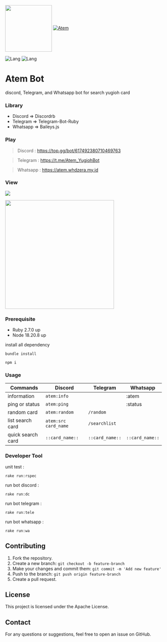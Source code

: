 <img align="center" width="150" src="https://i.imgur.com/Fgolqn1.png" />

<a href="https://top.gg/bot/617492380710469763" >
  <img src="https://top.gg/api/widget/status/617492380710469763.svg" alt="Atem" />
</a>

![Lang](https://img.shields.io/badge/language-ruby-red)
![Lang](https://img.shields.io/badge/language-typescript-blue)

# Atem Bot
discord, Telegram, and Whatsapp bot for search yugioh card

### Library
- Discord => Discordrb
- Telegram => Telegram-Bot-Ruby
- Whatsapp => Baileys.js

### Play

> Discord : https://top.gg/bot/617492380710469763

> Telegram : https://t.me/Atem_YugiohBot

> Whatsapp : https://atem.whdzera.my.id

### View
![](https://i.imgur.com/QcedrlV.png)

<img align="center" width="350" src="https://i.imgur.com/SS9VM9L.gif" />

### Prerequisite
- Ruby 2.7.0 up
- Node 18.20.8 up

install all dependency

```
bundle install
```

```
npm i
```

### Usage
|   Commands    |    Discord    |    Telegram    |    Whatsapp    |
| ------------- | ------------- | ------------- | ------------- |
| information  | ```atem:info``` |  | :atem |
| ping or status | ```atem:ping``` |  | :status |
| random card | ```atem:random``` | ```/random``` |  |
| list search card  |  ```atem:src card_name```    | ```/searchlist``` |  |
| quick search card | ```::card_name::``` | ```::card_name::``` | ```::card_name::``` |

### Developer Tool
unit test :
 ```
 rake run:rspec
 ```
run bot discord :
 ```
 rake run:dc
 ```
run bot telegram :
 ```
 rake run:tele
 ```
run bot whatsapp :
 ```
 rake run:wa
 ```
## Contributing

1. Fork the repository.
2. Create a new branch: `git checkout -b feature-branch`
3. Make your changes and commit them: `git commit -m 'Add new feature'`
4. Push to the branch: `git push origin feature-branch`
5. Create a pull request.

## License

This project is licensed under the Apache License.

## Contact

For any questions or suggestions, feel free to open an issue on GitHub.
